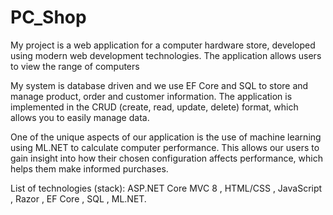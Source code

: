 # PC_Shop
My project is a web application for a computer hardware store, developed using modern web development technologies. The application allows users to view the range of computers

My system is database driven and we use EF Core and SQL to store and manage product, order and customer information. The application is implemented in the CRUD (create, read, update, delete) format, which allows you to easily manage data.

One of the unique aspects of our application is the use of machine learning using ML.NET to calculate computer performance. This allows our users to gain insight into how their chosen configuration affects performance, which helps them make informed purchases.

List of technologies (stack):
ASP.NET Core MVC 8 ,
HTML/CSS ,
JavaScript ,
Razor ,
EF Core ,
SQL ,
ML.NET.
